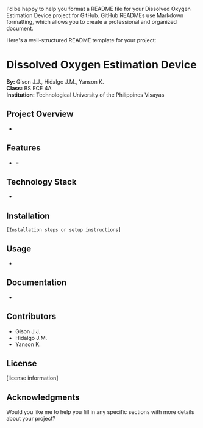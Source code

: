 I'd be happy to help you format a README file for your Dissolved Oxygen Estimation Device project for GitHub. GitHub READMEs use Markdown formatting, which allows you to create a professional and organized document.

Here's a well-structured README template for your project:

# Dissolved Oxygen Estimation Device

**By:** Gison J.J., Hidalgo J.M., Yanson K.  
**Class:** BS ECE 4A  
**Institution:** Technological University of the Philippines Visayas

## Project Overview
-

## Features
- =

## Technology Stack
- 

## Installation
```
[Installation steps or setup instructions]
```

## Usage
- 

## Documentation
-

## Contributors
- Gison J.J.
- Hidalgo J.M.
- Yanson K.

## License
[license information]

## Acknowledgments

Would you like me to help you fill in any specific sections with more details about your project?
